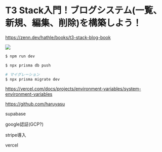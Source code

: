 # T3 Stack入門！ブログシステム(一覧、新規、編集、削除)を構築しよう！

https://zenn.dev/hathle/books/t3-stack-blog-book

![](https://res.cloudinary.com/dhaciqd0v/image/upload/v1698567203/LINE/youtube_tz7vvl.png)

```bash
$ npm run dev

$ npx prisma db push

# マイグレーション
$ npx prisma migrate dev
```

https://vercel.com/docs/projects/environment-variables/system-environment-variables

https://github.com/haruyasu

supabase

google認証(GCP?)

stripe導入

vercel